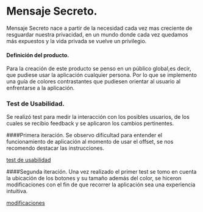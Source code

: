 # Mensaje Secreto.

Mensaje Secreto nace a partir de la necesidad cada vez mas creciente de resguardar nuestra privacidad, en un mundo donde cada vez quedamos más expuestos y la vida privada se vuelve un privilegio. 

#### Definición del producto.

Para la creación de este producto se penso en un público global,es decir, que pudiese usar la aplicación cualquier persona.
Por lo que se implemento una guía de colores contrastantes que pudiesen orientar al usuario al enfrentarse a la aplicación. 

### Test de Usabilidad.

Se realizó test para medir la interacción con los posibles usuarios, de los cuales se recibio feedback y se aplicaron los cambios pertinentes.

####Primera iteración.
Se observo dificultad para entender el funcionamiento de aplicación al momento de usar el offset, se nos recomendo destacar las instrucciones.

[test de usabilidad](https://www.youtube.com/watch?v=SvI1jjvdynY&feature=youtu.be)

####Segunda iteración.
Una vez realizado el primer test se tomo en cuenta la ubicación de los botones y su tamaño además del color, se hiceron modificaciones con el fin de que recorrer la aplicación sea una experiencia intuitiva.

[modificaciones](https://www.youtube.com/watch?v=RAYgcBSCHME&feature=youtu.be) 






